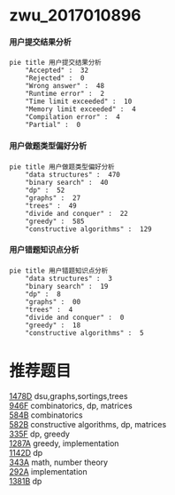 # zwu_2017010896

<!-- tabs:start -->



#### **用户提交结果分析**

```mermaid
pie title 用户提交结果分析
    "Accepted" :  32
    "Rejected" :  0
    "Wrong answer" :  48
    "Runtime error" :  2
    "Time limit exceeded" :  10
    "Memory limit exceeded" :  4
    "Compilation error" :  4
    "Partial" :  0
```

#### **用户做题类型偏好分析**

```mermaid
pie title 用户做题类型偏好分析
    "data structures" :  470
    "binary search" :  40
    "dp" :  52
    "graphs" :  27
    "trees" :  49
    "divide and conquer" :  22
    "greedy" :  585
    "constructive algorithms" :  129
```
#### **用户错题知识点分析**

```mermaid
pie title 用户错题知识点分析
    "data structures" :  3
    "binary search" :  19
    "dp" :  8
    "graphs" :  00
    "trees" :  4
    "divide and conquer" :  0
    "greedy" :  18
    "constructive algorithms" :  5
```



<!-- tabs:end -->
# 推荐题目
[1478D](https://codeforces.com/contest/1478/problem/D)		dsu,graphs,sortings,trees		  
[946F](https://codeforces.com/contest/946/problem/F)		combinatorics,
                        dp,
                        matrices		  
[584B](https://codeforces.com/contest/584/problem/B)		combinatorics		  
[582B](https://codeforces.com/contest/582/problem/B)		constructive algorithms,
                        dp,
                        matrices		  
[335F](https://codeforces.com/contest/335/problem/F)		dp,
                        greedy		  
[1287A](https://codeforces.com/contest/1287/problem/A)		greedy,
                        implementation		  
[1142D](https://codeforces.com/contest/1142/problem/D)		dp		  
[343A](https://codeforces.com/contest/343/problem/A)		math,
                        number theory		  
[292A](https://codeforces.com/contest/292/problem/A)		implementation		  
[1381B](https://codeforces.com/contest/1381/problem/B)		dp		  
